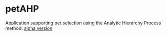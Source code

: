 # petAHP
Application supporting pet selection using the Analytic Hierarchy Process method.  [alpha version](https://pet-ahp.herokuapp.com)
